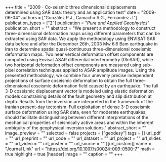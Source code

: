 +++
title = "2009 - Co-seismic three dimensional displacements determined using SAR data: theory and an application test"
date = "2009-06-04"
authors = ["González P.J., Camacho A.G., Fernández J."]
publication_types = ["2"]
publication = "_Pure and Applied Geophysics_"
publication_short = ""
abstract = "We present a methodology to construct three-dimensional deformation maps using different parameters that can be extracted using SAR data. We apply the methodology using ENVISAT SAR data before and after the December 26th, 2003 Mw 6.6 Bam earthquake in Iran to determine spatial quasi-continuous three-dimensional coseismic deformation maps. Two near vertical deformation offset components are computed using Envisat ASAR differential interferometry (DInSAR), while two horizontal deformation offset components are measured using sub-pixel correlation techniques applied to ASAR amplitude images. Using the presented methodology, we combine four unevenly precise independent projections of surface coseismic deformation to obtain the full three-dimensional coseismic deformation field caused by an earthquake. The full 3-D coseismic displacement vector is modeled using elastic deformation models constraining details of the fault geometry and slip distribution at depth. Results from the inversion are interpreted in the framework of the Iranian present-day tectonism. Full exploitation of dense 3-D coseismic surface deformation using SAR data, even for moderate earthquakes, should facilitate distinguishing between different interpretations of the mechanical properties of seismically active areas and within the inherent ambiguity of the geophysical inversion solutions."
abstract_short = ""
image_preview = ""
selected = false
projects = ["geodesy"]
tags = []
url_pdf = ""
url_preprint = ""
url_code = ""
url_dataset = ""
url_project = ""
url_slides = ""
url_video = ""
url_poster = ""
url_source = ""
[[url_custom]]
  name = "Journal Link"
  url = "https://doi.org/10.1007/s00024-009-0500-7"
math = true
highlight = true
[header]
image = ""
caption = ""
+++
